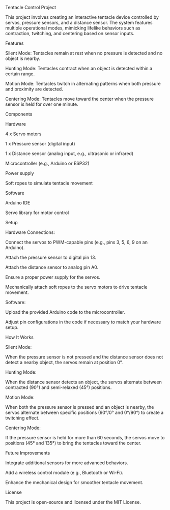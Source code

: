 Tentacle Control Project

This project involves creating an interactive tentacle device controlled by servos, pressure sensors, and a distance sensor. The system features multiple operational modes, mimicking lifelike behaviors such as contraction, twitching, and centering based on sensor inputs.

Features

Silent Mode: Tentacles remain at rest when no pressure is detected and no object is nearby.

Hunting Mode: Tentacles contract when an object is detected within a certain range.

Motion Mode: Tentacles twitch in alternating patterns when both pressure and proximity are detected.

Centering Mode: Tentacles move toward the center when the pressure sensor is held for over one minute.

Components

Hardware

4 x Servo motors

1 x Pressure sensor (digital input)

1 x Distance sensor (analog input, e.g., ultrasonic or infrared)

Microcontroller (e.g., Arduino or ESP32)

Power supply

Soft ropes to simulate tentacle movement

Software

Arduino IDE

Servo library for motor control

Setup

Hardware Connections:

Connect the servos to PWM-capable pins (e.g., pins 3, 5, 6, 9 on an Arduino).

Attach the pressure sensor to digital pin 13.

Attach the distance sensor to analog pin A0.

Ensure a proper power supply for the servos.

Mechanically attach soft ropes to the servo motors to drive tentacle movement.

Software:

Upload the provided Arduino code to the microcontroller.

Adjust pin configurations in the code if necessary to match your hardware setup.

How It Works

Silent Mode:

When the pressure sensor is not pressed and the distance sensor does not detect a nearby object, the servos remain at position 0°.

Hunting Mode:

When the distance sensor detects an object, the servos alternate between contracted (90°) and semi-relaxed (45°) positions.

Motion Mode:

When both the pressure sensor is pressed and an object is nearby, the servos alternate between specific positions (90°/0° and 0°/90°) to create a twitching effect.

Centering Mode:

If the pressure sensor is held for more than 60 seconds, the servos move to positions (45° and 135°) to bring the tentacles toward the center.


Future Improvements

Integrate additional sensors for more advanced behaviors.

Add a wireless control module (e.g., Bluetooth or Wi-Fi).

Enhance the mechanical design for smoother tentacle movement.

License

This project is open-source and licensed under the MIT License.
